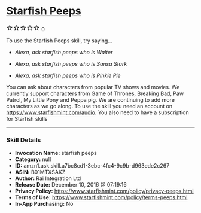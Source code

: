 # [Starfish Peeps](http://alexa.amazon.com/#skills/amzn1.ask.skill.a7bc8cd1-3ebc-4fc4-9c9b-d963ede2c267)
![0 stars](../../images/ic_star_border_black_18dp_1x.png)![0 stars](../../images/ic_star_border_black_18dp_1x.png)![0 stars](../../images/ic_star_border_black_18dp_1x.png)![0 stars](../../images/ic_star_border_black_18dp_1x.png)![0 stars](../../images/ic_star_border_black_18dp_1x.png) 0

To use the Starfish Peeps skill, try saying...

* *Alexa, ask starfish peeps who is Walter*

* *Alexa, ask starfish peeps who is Sansa Stark*

* *Alexa, ask starfish peeps who is Pinkie Pie*

You can ask about characters from popular TV shows and movies. We currently support characters from Game of Thrones, Breaking Bad, Paw Patrol, My Little Pony and Peppa pig. We are continuing to add more characters as we go along. To use the skill you need an account on https://www.starfishmint.com/audio. You also need to have a subscription for Starfish skills

***

### Skill Details

* **Invocation Name:** starfish peeps
* **Category:** null
* **ID:** amzn1.ask.skill.a7bc8cd1-3ebc-4fc4-9c9b-d963ede2c267
* **ASIN:** B01MTXSAKZ
* **Author:** Rai Integration Ltd
* **Release Date:** December 10, 2016 @ 07:19:16
* **Privacy Policy:** https://www.starfishmint.com/policy/privacy-peeps.html
* **Terms of Use:** https://www.starfishmint.com/policy/terms-peeps.html
* **In-App Purchasing:** No
